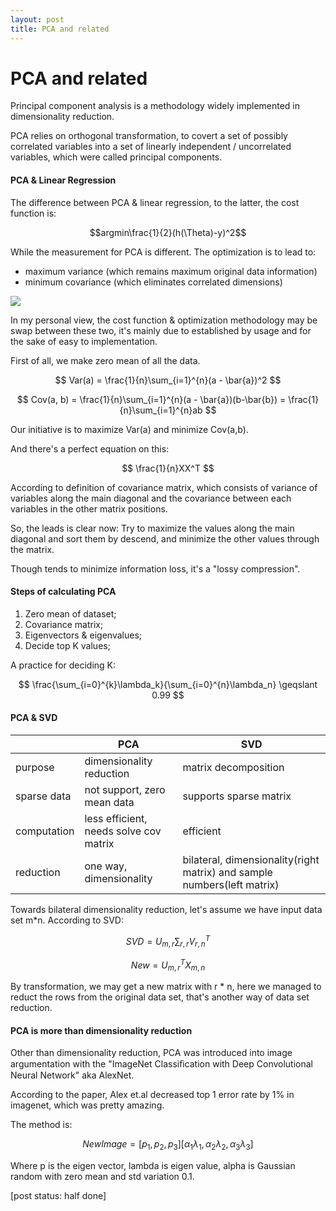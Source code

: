 ```yaml
---
layout: post
title: PCA and related
---
```


# PCA and related

Principal component analysis is a methodology widely implemented in dimensionality reduction.

PCA relies on orthogonal transformation, to covert a set of possibly correlated variables into a set of linearly independent / uncorrelated variables, which were called principal components.

#### PCA & Linear Regression

The difference between PCA & linear regression, to the latter, the cost function is:

$$argmin\frac{1}{2}(h(\Theta)-y)^2$$

While the measurement for PCA is different. The optimization is to lead to:

* maximum variance (which remains maximum original data information)
* minimum covariance (which eliminates correlated dimensions)

<img src="{{site.url}}/img/pca01.png">

In my personal view, the cost function & optimization methodology may be swap between these two, it's mainly due to established by usage and for the sake of easy to implementation.

First of all, we make zero mean of all the data.

$$
Var(a) = \frac{1}{n}\sum_{i=1}^{n}(a - \bar{a})^2
$$

$$
Cov(a, b) = \frac{1}{n}\sum_{i=1}^{n}(a - \bar{a})(b-\bar{b}) = \frac{1}{n}\sum_{i=1}^{n}ab
$$

Our initiative is to maximize Var(a) and minimize Cov(a,b).

And there's a perfect equation on this:

$$
\frac{1}{n}XX^T
$$

According to definition of covariance matrix, which consists of variance of variables along the main diagonal and the covariance between each variables in the other matrix positions.

So, the leads is clear now:
Try to maximize the values along the main diagonal and sort them by descend, and minimize the other values through the matrix.

Though tends to minimize information loss, it's a "lossy compression". 

#### Steps of calculating PCA

1. Zero mean of dataset;
2. Covariance matrix;
3. Eigenvectors & eigenvalues;
4. Decide top K values;

A practice for deciding K:

$$ \frac{\sum_{i=0}^{k}\lambda_k}{\sum_{i=0}^{n}\lambda_n} \geqslant 0.99 $$

#### PCA & SVD

|     | PCA  | SVD
|  ----  | ----  | ----
| purpose  | dimensionality reduction | matrix decomposition
| sparse data  | not support, zero mean data | supports sparse matrix
| computation | less efficient, needs solve cov matrix  | efficient
| reduction | one way, dimensionality | bilateral, dimensionality(right matrix) and sample numbers(left matrix)

Towards bilateral dimensionality reduction, let's assume we have input data set m*n. According to SVD:

$$ SVD = U_{m,r}\sum_{r,r}V_{r,n}^T $$

$$ New = U_{m,r}^TX_{m,n} $$

By transformation, we may get a new matrix with r * n, here we managed to reduct the rows from the original data set, that's another way of data set reduction.

#### PCA is more than dimensionality reduction

Other than dimensionality reduction, PCA was introduced into image argumentation with the "ImageNet Classiﬁcation with Deep Convolutional Neural Network" aka AlexNet.

According to the paper, Alex et.al decreased top 1 error rate by 1% in imagenet, which was pretty amazing.

The method is:

$$NewImage = [p_1, p_2, p_3][\alpha_1\lambda_1,\alpha_2\lambda_2,\alpha_3\lambda_3 ]$$

Where p is the eigen vector, lambda is eigen value, alpha is Gaussian random with zero mean and std variation 0.1.

[post status: half done]